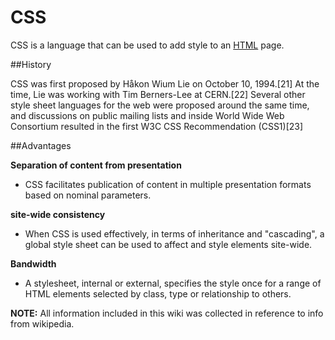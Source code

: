 # CSS

CSS is a language that can be used to add style to an [HTML](/wiki/HTML) page.

##History

CSS was first proposed by Håkon Wium Lie on October 10, 1994.[21] At the time, Lie was working with Tim Berners-Lee at CERN.[22] Several other style sheet languages for the web were proposed around the same time, and discussions on public mailing lists and inside World Wide Web Consortium resulted in the first W3C CSS Recommendation (CSS1)[23] 

##Advantages

**Separation of content from presentation**

- CSS facilitates publication of content in multiple presentation formats based on nominal parameters.

**site-wide consistency**

- When CSS is used effectively, in terms of inheritance and "cascading", a global style sheet can be used to affect and style elements site-wide.

**Bandwidth**

- A stylesheet, internal or external, specifies the style once for a range of HTML elements selected by class, type or relationship to others.


**NOTE:** All information included in this wiki was collected in reference to info from wikipedia.
